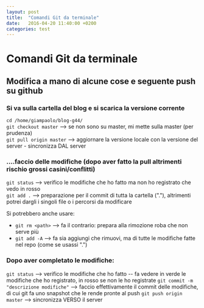 ```yaml
---
layout: post
title:  "Comandi Git da terminale"
date:   2016-04-20 11:40:00 +0200
categories: test
---
```


# Comandi Git da terminale

## Modifica a mano di alcune cose e seguente push su github

### Si va sulla cartella del blog e si scarica la versione corrente
`cd /home/giampaolo/blog-g44/`  
`git checkout master` --> se non sono su master, mi mette sulla master (per prudenza)  
`git pull origin master` --> aggiornare la versione locale con la versione del server - sincronizza DAL server  

### ....faccio delle modifiche (**dopo aver fatto la pull altrimenti rischio grossi casini/conflitti**)

`git status` --> verifico le modifiche che ho fatto ma non ho registrato che vedo in rosso  
`git add .`  --> preparazione per il commit di tutta la cartella ("."), altrimenti potrei dargli i singoli file o i percorsi da modificare  

Si potrebbero anche usare:

* `git rm <path>` --> fa il contrario: prepara alla rimozione roba che non serve più
* `git add -A` --> fa sia aggiungi che rimuovi, ma di tutte le modifiche fatte nel repo (come se usassi ".")

### Dopo aver completato le modifiche:
`git status`  --> verifico le modifiche che ho fatto -- fa vedere in verde le modifiche che ho registrato, in rosso se non le ho registrate
`git commit -m "descrizione modifiche"` --> faccio effettivamente il commit delle modifiche, di cui git fa uno snapshot che le rende pronte al push
`git push origin master` --> sincronizza VERSO il server


